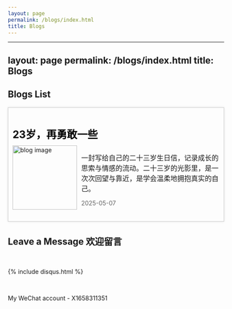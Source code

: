 ```yaml
---
layout: page
permalink: /blogs/index.html
title: Blogs
---
```


---
layout: page
permalink: /blogs/index.html
title: Blogs
---

## Blogs List

<div style="display: flex; flex-wrap: wrap; gap: 20px;">
  <div class="blog-item" style="flex: 1 1 300px; border: 1px solid #ccc; padding: 10px; box-shadow: 0 0 5px rgba(0, 0, 0, 0.1);">
    <h2 style="font-size: 24px; margin-bottom: 10px;">
      <a href="https://xxxxyliu.github.io/blogs/23" style="text-decoration: none; color: #000;">23岁，再勇敢一些</a>
    </h2>
    <div style="display: flex; align-items: start; margin-bottom: 10px;">
      <img src="https://xxxxyliu.github.io/images/xy/23.JPG" alt="blog image" style="width: 150px; height: auto; margin-right: 10px;">
      <div>
        <p style="font-size: 16px; margin-bottom: 5px;">
          一封写给自己的二十三岁生日信，记录成长的思索与情感的流动。二十三岁的光影里，是一次次回望与靠近，是学会温柔地拥抱真实的自己。
        </p>
        <p style="font-size: 14px; color: #666;">2025-05-07</p>
      </div>
    </div>
  </div>
</div> <!-- 如果下面要加别的，就把这一行注释，下面的打开 -->
  <!-- <div class="blog-item" style="flex: 1 1 300px; border: 1px solid #ccc; padding: 10px; box-shadow: 0 0 5px rgba(0, 0, 0, 0.1);">
    <h2 style="font-size: 24px; margin-bottom: 10px;">
      <a href="/your_blog_post_path2.md" style="text-decoration: none; color: #000;">Blog Title 2</a>
    </h2>
    <div style="display: flex; align-items: start; margin-bottom: 10px;">
      <img src="/your_image_path2.jpg" alt="blog image" style="width: 150px; height: auto; margin-right: 10px;">
      <div>
        <p style="font-size: 16px; margin-bottom: 5px;">
          This is a brief introduction for the second blog. It covers some interesting topics.
        </p>
        <p style="font-size: 14px; color: #666;">2024-08-10</p>
      </div>
    </div>
  </div>
</div> -->

<!-- ## Chinese Blogs 中文博客

### 2025

- [23岁，再勇敢一些](https://xxxxyliu.github.io/blogs/23) -->




## Leave a Message 欢迎留言

<br>

{% include disqus.html %} 

<br>

<!-- <br>[![Star History Chart](https://api.star-history.com/svg?repos=xxxxyliu/xxxxyliu.github.io&type=Date)](https://star-history.com/#xxxxyliu/xxxxyliu.github.io&Date) -->

My WeChat account - X1658311351

<br>
